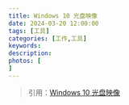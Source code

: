 ```yaml
---
title: Windows 10 光盘映像
date: 2024-03-20 12:00:00
tags: [工具]
categories: [工作,工具]
keywords: 
description: 
photos: [
]
---
```



> 引用：[Windows 10 光盘映像](https://www.microsoft.com/zh-cn/software-download/windows10ISO)
